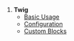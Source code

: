 1. **Twig**
   - [Basic Usage](twig.basic)
   - [Configuration](twig.config)
   - [Custom Blocks](twig.custom)
